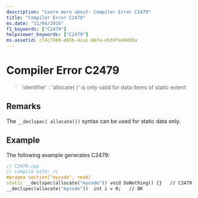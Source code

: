 ```yaml
---
description: "Learn more about: Compiler Error C2479"
title: "Compiler Error C2479"
ms.date: "11/04/2016"
f1_keywords: ["C2479"]
helpviewer_keywords: ["C2479"]
ms.assetid: c74c7869-e65b-4ca1-b6fa-eb39fed4458a
---
```

# Compiler Error C2479

> 'identifier' : 'allocate( )' is only valid for data items of static extent

## Remarks

The `__declspec( allocate())` syntax can be used for static data only.

## Example

The following example generates C2479:

```cpp
// C2479.cpp
// compile with: /c
#pragma section("mycode", read)
static __declspec(allocate("mycode")) void DoNothing() {}   // C2479
__declspec(allocate("mycode"))  int i = 0;   // OK
```
